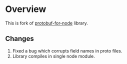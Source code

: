 # Overview

This is fork of [protobuf-for-node](http://code.google.com/p/protobuf-for-node/) library.

## Changes
1. Fixed a bug which corrupts field names in proto files.
2. Library compiles in single node module.
